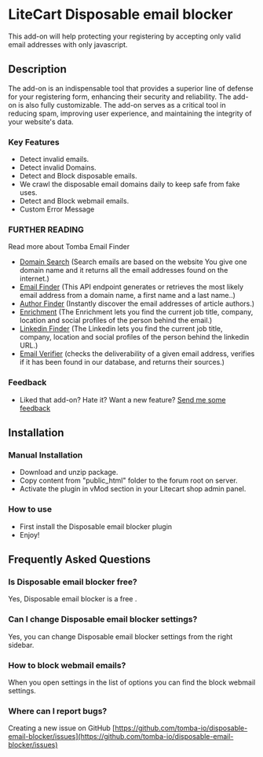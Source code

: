 # LiteCart Disposable email blocker

This add-on will help protecting your registering by accepting only valid email addresses with only javascript.

## Description

The add-on is an indispensable tool that provides a superior line of defense for your registering form, enhancing their security and reliability.
The add-on is also fully customizable.
The add-on serves as a critical tool in reducing spam, improving user experience, and maintaining the integrity of your website's data.

### Key Features

- Detect invalid emails.
- Detect invalid Domains.
- Detect and Block disposable emails.
- We crawl the disposable email domains daily to keep safe from fake uses.
- Detect and Block webmail emails.
- Custom Error Message

### FURTHER READING

Read more about Tomba Email Finder

- [Domain Search](https://tomba.io/domain-search) (Search emails are based on the website You give one domain name and it returns all the email addresses found on the internet.)
- [Email Finder](https://tomba.io/email-finder) (This API endpoint generates or retrieves the most likely email address from a domain name, a first name and a last name..)
- [Author Finder](https://tomba.io/author-finder) (Instantly discover the email addresses of article authors.)
- [Enrichment](https://tomba.io/author-finder) (The Enrichment lets you find the current job title, company, location and social profiles of the person behind the email.)
- [Linkedin Finder](https://tomba.io/author-finder) (The Linkedin lets you find the current job title, company, location and social profiles of the person behind the linkedin URL.)
- [Email Verifier](https://tomba.io/email-verifier) (checks the deliverability of a given email address, verifies if it has been found in our database, and returns their sources.)

### Feedback

- Liked that add-on? Hate it? Want a new feature? [Send me some feedback](mailto:support@tomba.io "Send feedback")

## Installation

### Manual Installation

- Download and unzip package.
- Copy content from "public_html" folder to the forum root on server.
- Activate the plugin in vMod section in your Litecart shop admin panel.

### How to use

- First install the Disposable email blocker plugin
- Enjoy!

## Frequently Asked Questions

### Is Disposable email blocker free?

Yes, Disposable email blocker is a free .

### Can I change Disposable email blocker settings?

Yes, you can change Disposable email blocker settings from the right sidebar.

### How to block webmail emails?

When you open settings in the list of options you can find the block webmail settings.

### Where can I report bugs?

Creating a new issue on GitHub [https://github.com/tomba-io/disposable-email-blocker/issues](https://github.com/tomba-io/disposable-email-blocker/issues)
